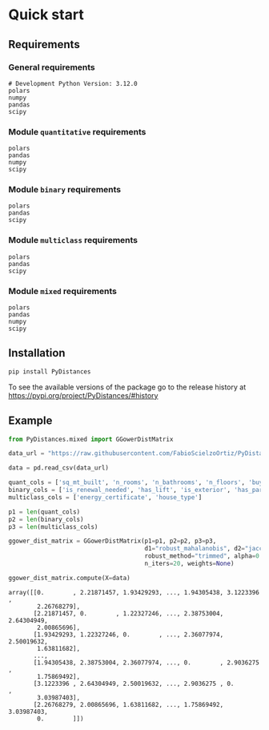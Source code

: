# Quick start

## Requirements 

### General requirements

```
# Development Python Version: 3.12.0
polars
numpy
pandas
scipy
```


### Module `quantitative` requirements

```
polars
pandas
numpy
scipy
```


### Module `binary` requirements

```
polars
pandas
scipy
```


### Module `multiclass` requirements

```
polars
pandas
scipy
```

### Module `mixed` requirements

```
polars
pandas
numpy
scipy
```

## Installation

```python
pip install PyDistances
```

To see the available versions of the package go to the release history at https://pypi.org/project/PyDistances/#history



## Example


```python
from PyDistances.mixed import GGowerDistMatrix

data_url = "https://raw.githubusercontent.com/FabioScielzoOrtiz/PyDistances-demo/refs/heads/main/data/madrid_houses_processed.csv"

data = pd.read_csv(data_url)

quant_cols = ['sq_mt_built', 'n_rooms', 'n_bathrooms', 'n_floors', 'buy_price']
binary_cols = ['is_renewal_needed', 'has_lift', 'is_exterior', 'has_parking']
multiclass_cols = ['energy_certificate', 'house_type']

p1 = len(quant_cols)
p2 = len(binary_cols)
p3 = len(multiclass_cols)

ggower_dist_matrix = GGowerDistMatrix(p1=p1, p2=p2, p3=p3,
                                      d1="robust_mahalanobis", d2="jaccard", d3="hamming",
                                      robust_method="trimmed", alpha=0.07, epsilon=0.05, 
                                      n_iters=20, weights=None)

ggower_dist_matrix.compute(X=data)
```
```
array([[0.        , 2.21871457, 1.93429293, ..., 1.94305438, 3.1223396 ,
        2.26768279],
       [2.21871457, 0.        , 1.22327246, ..., 2.38753004, 2.64304949,
        2.00865696],
       [1.93429293, 1.22327246, 0.        , ..., 2.36077974, 2.50019632,
        1.63811682],
       ...,
       [1.94305438, 2.38753004, 2.36077974, ..., 0.        , 2.9036275 ,
        1.75869492],
       [3.1223396 , 2.64304949, 2.50019632, ..., 2.9036275 , 0.        ,
        3.03987403],
       [2.26768279, 2.00865696, 1.63811682, ..., 1.75869492, 3.03987403,
        0.        ]])
```
